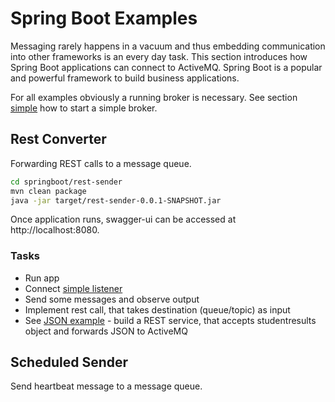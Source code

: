 # Spring Boot Examples
Messaging rarely happens in a vacuum and thus embedding communication into other frameworks is an every day task. This section introduces how Spring Boot applications can connect to ActiveMQ. Spring Boot is a popular and powerful framework to build business applications.

For all examples obviously a running broker is necessary. See section [simple](activemq-examples.md#simple-broker---explore-admin-console) how to start a simple broker.

## Rest Converter
Forwarding REST calls to a message queue.

```bash
cd springboot/rest-sender
mvn clean package
java -jar target/rest-sender-0.0.1-SNAPSHOT.jar 
```

Once application runs, swagger-ui can be accessed at http://localhost:8080. 

### Tasks
* Run app
* Connect [simple listener](java-examples.md#simple-listenerproducer)
* Send some messages and observe output
* Implement rest call, that takes destination (queue/topic) as input
* See [JSON example](java-examples.md#message-content-send-json) - build a REST service, that accepts studentresults object and forwards JSON to ActiveMQ

## Scheduled Sender
Send heartbeat message to a message queue.